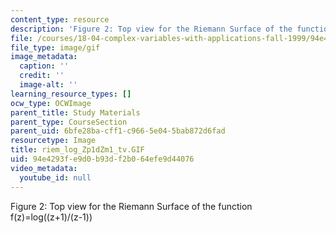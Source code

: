 ```yaml
---
content_type: resource
description: 'Figure 2: Top view for the Riemann Surface of the function f(z)=log((z+1)/(z-1))'
file: /courses/18-04-complex-variables-with-applications-fall-1999/94e4293fe9d0b93df2b064efe9d44076_riem_log_Zp1dZm1_tv.GIF
file_type: image/gif
image_metadata:
  caption: ''
  credit: ''
  image-alt: ''
learning_resource_types: []
ocw_type: OCWImage
parent_title: Study Materials
parent_type: CourseSection
parent_uid: 6bfe28ba-cff1-c966-5e04-5bab872d6fad
resourcetype: Image
title: riem_log_Zp1dZm1_tv.GIF
uid: 94e4293f-e9d0-b93d-f2b0-64efe9d44076
video_metadata:
  youtube_id: null
---
```

Figure 2: Top view for the Riemann Surface of the function f(z)=log((z+1)/(z-1))